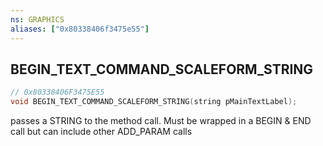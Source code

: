 ```yaml
---
ns: GRAPHICS
aliases: ["0x80338406f3475e55"]
---
```

## BEGIN_TEXT_COMMAND_SCALEFORM_STRING

```c
// 0x80338406F3475E55
void BEGIN_TEXT_COMMAND_SCALEFORM_STRING(string pMainTextLabel);
```

passes a STRING to the method call.  Must be wrapped in a BEGIN & END call but can include other ADD_PARAM calls

